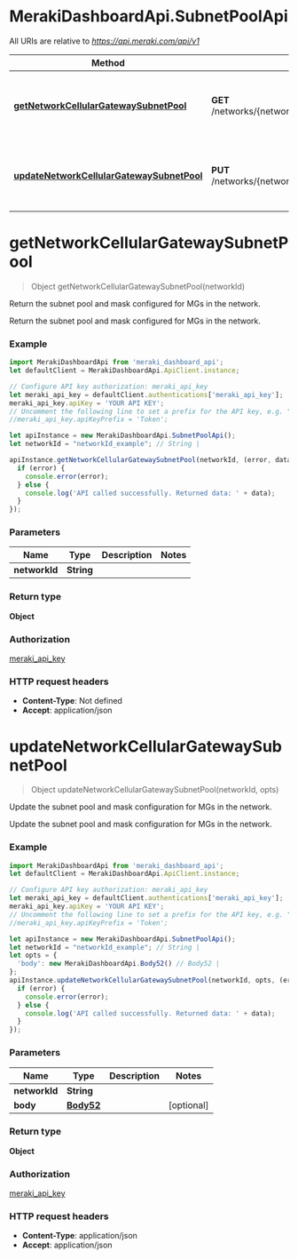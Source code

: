 # MerakiDashboardApi.SubnetPoolApi

All URIs are relative to *https://api.meraki.com/api/v1*

Method | HTTP request | Description
------------- | ------------- | -------------
[**getNetworkCellularGatewaySubnetPool**](SubnetPoolApi.md#getNetworkCellularGatewaySubnetPool) | **GET** /networks/{networkId}/cellularGateway/subnetPool | Return the subnet pool and mask configured for MGs in the network.
[**updateNetworkCellularGatewaySubnetPool**](SubnetPoolApi.md#updateNetworkCellularGatewaySubnetPool) | **PUT** /networks/{networkId}/cellularGateway/subnetPool | Update the subnet pool and mask configuration for MGs in the network.

<a name="getNetworkCellularGatewaySubnetPool"></a>
# **getNetworkCellularGatewaySubnetPool**
> Object getNetworkCellularGatewaySubnetPool(networkId)

Return the subnet pool and mask configured for MGs in the network.

Return the subnet pool and mask configured for MGs in the network.

### Example
```javascript
import MerakiDashboardApi from 'meraki_dashboard_api';
let defaultClient = MerakiDashboardApi.ApiClient.instance;

// Configure API key authorization: meraki_api_key
let meraki_api_key = defaultClient.authentications['meraki_api_key'];
meraki_api_key.apiKey = 'YOUR API KEY';
// Uncomment the following line to set a prefix for the API key, e.g. "Token" (defaults to null)
//meraki_api_key.apiKeyPrefix = 'Token';

let apiInstance = new MerakiDashboardApi.SubnetPoolApi();
let networkId = "networkId_example"; // String | 

apiInstance.getNetworkCellularGatewaySubnetPool(networkId, (error, data, response) => {
  if (error) {
    console.error(error);
  } else {
    console.log('API called successfully. Returned data: ' + data);
  }
});
```

### Parameters

Name | Type | Description  | Notes
------------- | ------------- | ------------- | -------------
 **networkId** | **String**|  | 

### Return type

**Object**

### Authorization

[meraki_api_key](../README.md#meraki_api_key)

### HTTP request headers

 - **Content-Type**: Not defined
 - **Accept**: application/json

<a name="updateNetworkCellularGatewaySubnetPool"></a>
# **updateNetworkCellularGatewaySubnetPool**
> Object updateNetworkCellularGatewaySubnetPool(networkId, opts)

Update the subnet pool and mask configuration for MGs in the network.

Update the subnet pool and mask configuration for MGs in the network.

### Example
```javascript
import MerakiDashboardApi from 'meraki_dashboard_api';
let defaultClient = MerakiDashboardApi.ApiClient.instance;

// Configure API key authorization: meraki_api_key
let meraki_api_key = defaultClient.authentications['meraki_api_key'];
meraki_api_key.apiKey = 'YOUR API KEY';
// Uncomment the following line to set a prefix for the API key, e.g. "Token" (defaults to null)
//meraki_api_key.apiKeyPrefix = 'Token';

let apiInstance = new MerakiDashboardApi.SubnetPoolApi();
let networkId = "networkId_example"; // String | 
let opts = { 
  'body': new MerakiDashboardApi.Body52() // Body52 | 
};
apiInstance.updateNetworkCellularGatewaySubnetPool(networkId, opts, (error, data, response) => {
  if (error) {
    console.error(error);
  } else {
    console.log('API called successfully. Returned data: ' + data);
  }
});
```

### Parameters

Name | Type | Description  | Notes
------------- | ------------- | ------------- | -------------
 **networkId** | **String**|  | 
 **body** | [**Body52**](Body52.md)|  | [optional] 

### Return type

**Object**

### Authorization

[meraki_api_key](../README.md#meraki_api_key)

### HTTP request headers

 - **Content-Type**: application/json
 - **Accept**: application/json

